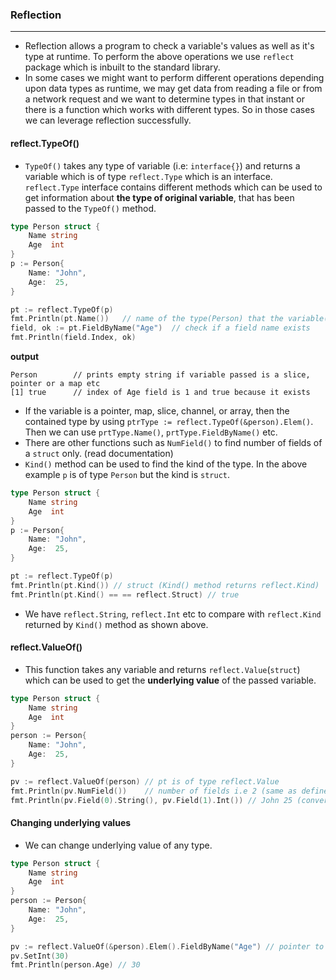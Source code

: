 ### Reflection
---------------------
* Reflection allows a program to check a variable's values as well as it's type at runtime. To perform the above 
operations we use `reflect` package which is inbuilt to the standard library.  
* In some cases we might want to perform different operations depending upon data types as runtime, we may get data from 
reading a file or from a network request and we want to determine types in that instant or there is a function which works 
with different types. So in those cases we can leverage reflection successfully.

#### reflect.TypeOf()
* `TypeOf()` takes any type of variable (i.e: `interface{}`) and returns a variable which is of type `reflect.Type` which is an interface. `reflect.Type` interface contains different methods which can be used to get information about **the type of original variable**, that has been passed to the `TypeOf()` method.
```go
type Person struct {
	Name string
	Age  int
}
p := Person{
	Name: "John",
	Age:  25,
}

pt := reflect.TypeOf(p)
fmt.Println(pt.Name())   // name of the type(Person) that the variable(p) is defined from
field, ok := pt.FieldByName("Age")  // check if a field name exists
fmt.Println(field.Index, ok)
```
**output**
```
Person        // prints empty string if variable passed is a slice, pointer or a map etc 
[1] true      // index of Age field is 1 and true because it exists
```
* If the variable is a pointer, map, slice, channel, or array, then the contained type by using `ptrType := reflect.TypeOf(&person).Elem()`.
Then we can use `prtType.Name()`, `prtType.FieldByName()` etc.
* There are other functions such as `NumField()` to find number of fields of a `struct` only. (read documentation)
* `Kind()` method can be used to find the kind of the type. In the above example `p` is of type `Person` but the kind is `struct`.
```go
type Person struct {
	Name string
	Age  int
}
p := Person{
	Name: "John",
	Age:  25,
}

pt := reflect.TypeOf(p)
fmt.Println(pt.Kind()) // struct (Kind() method returns reflect.Kind)
fmt.Println(pt.Kind() == == reflect.Struct) // true
```
* We have `reflect.String`, `reflect.Int` etc to compare with `reflect.Kind` returned by `Kind()` method as shown above.

####  reflect.ValueOf()
* This function takes any variable and returns `reflect.Value`(`struct`) which can be used to get the **underlying value** of the passed variable.
```go
type Person struct {
	Name string
	Age  int
}
person := Person{
	Name: "John",
	Age:  25,
}

pv := reflect.ValueOf(person) // pt is of type reflect.Value
fmt.Println(pv.NumField())    // number of fields i.e 2 (same as defined in reflect.Type)
fmt.Println(pv.Field(0).String(), pv.Field(1).Int()) // John 25 (convert reflect.Value returned by Field() to appropriate types)
```

#### Changing underlying values
* We can change underlying value of any type.
```go
type Person struct {
	Name string
	Age  int
}
person := Person{
	Name: "John",
	Age:  25,
}

pv := reflect.ValueOf(&person).Elem().FieldByName("Age") // pointer to person needs to be passed
pv.SetInt(30)
fmt.Println(person.Age) // 30
```